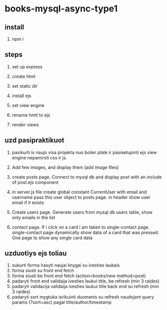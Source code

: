 # books-mysql-async-type1

## install

1. npm i

## steps

1. set up express

2. create html

3. set static dir

4. install ejs

5. set view engine

6. rename hmtl to ejs

7. render views

## uzd pasipraktikuot

1. pasikurti is naujo visa projekta nuo boiler plate ir pasisetupinti ejs view engine
   nepamirsti css ir js.

2. Add few images, and display them (add image files)

3. create posts page. Connect to mysql db and display post with an include of post.ejs component

4. in server.js file create global constant CurrentUser with email and username
   pass this user object to posts page. in header show user email if it exists

5. Create users page. Generate users from mysql db users table, show only emails in the list

6. contact page. If i click on a card i am taken to single-contact page. single-contact page dynamically show data of a card that was pressed. One page to show any single card data

## uzduotiys ejs toliau

1. sukurti forma irasyti naujai knygai su ivesties laukais
2. forma siusti su front end fetch
3. forma siusti be front end fetch (action=books/new method=post)
4. padaryti front end validaija ivesties laukui title, be refresh (min 3 raides)
5. padaryti validacija validaija ivesties laukui title back end su refresh (min 3 raides)
6. padaryti sort mygtuka isrikuioti duomenis su refresh naudojant query params (?sort=asc) pagal title/author/timestamp
